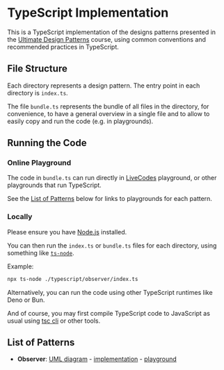 # TypeScript Implementation

This is a TypeScript implementation of the designs patterns presented in the [Ultimate Design Patterns](https://www.udemy.com/course/ultimate-design-patterns/?referralCode=C4486750B8FA2ABC3F46) course, using common conventions and recommended practices in TypeScript.

## File Structure

Each directory represents a design pattern. The entry point in each directory is `index.ts`.

The file `bundle.ts` represents the bundle of all files in the directory, for convenience, to have a general overview in a single file and to allow to easily copy and run the code (e.g. in playgrounds).

## Running the Code

### Online Playground

The code in `bundle.ts` can run directly in [LiveCodes](https://livecodes.io/) playground, or other playgrounds that run TypeScript.

See the [List of Patterns](#list-of-patterns) below for links to playgrounds for each pattern.

### Locally

Please ensure you have [Node.js](https://nodejs.org/en/) installed.

You can then run the `index.ts` or `bundle.ts` files for each directory, using something like [`ts-node`](https://www.npmjs.com/package/ts-node).

Example:

```bash
npx ts-node ./typescript/observer/index.ts
```

Alternatively, you can run the code using other TypeScript runtimes like Deno or Bun.

And of course, you may first compile TypeScript code to JavaScript as usual using [tsc cli](https://www.npmjs.com/package/typescript) or other tools.

## List of Patterns

- **Observer**: [UML diagram](https://mermaid.live/view#pako:eNqdVEtOwzAUvIrlVQqhB-iCBaVFIJFULYgFQZUbvxaLxrb8AVUIbsFhOBVXwHFCUlJHSGziyDPz3syz7FecCwp4hBHKt0Trc0Y2ihQZRyjlW8bhmqgnMHJLckDD4SmaPAM3NzsJYcrRcIgWdqVzxVag-jkzJajNTT8hXa8rfVvN978SqynjNIiNrTaiCEKLRyYl45uxKCThu4yHO4_QCdKNUn99fqA55ELR9yZ3vFf6_uG9v46sIvoiddz7h366KAN7so_eTz1uHUZBV4N-peX_1xJKE3ipk0T1-iffh4n890-uO9tUAnfHFGmj3DLoHxcXhq13rXG9n6dRl_pm3-mSyd1yNk_Pb8c3cQhLp9PJ_AC5Ss-W6WySXCYXcVWz7Vu6r7xEv7rW8_FWSQHluVZ4B5SK5R7ltqhvTIMeow2YxKmjweH-rBRWgJ9SOeGyYAFak02nYY164XVFiGqjP5cm7LRFO2b2gW5-b6i5qOHCe3Cn8i8kNNrOXQ7XPyB1ugTwgxg4xi5hQRh1D-SrnzQ2j1BAhkful8Ka2K3JcMbfHJVYIxY7nuORURZibCUlBuoHtdp8-wYNTeuw) - [implementation](observer/bundle.ts) - [playground](https://livecodes.io/?console&x=https://github.com/mahyoussef/ultimate-design-patterns/blob/main/typescript/observer/bundle.ts)
